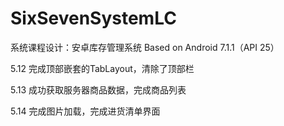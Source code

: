 # SixSevenSystemLC
系统课程设计：安卓库存管理系统
Based on Android 7.1.1（API 25）

5.12 完成顶部嵌套的TabLayout，清除了顶部栏

5.13 成功获取服务器商品数据，完成商品列表

5.14 完成图片加载，完成进货清单界面
